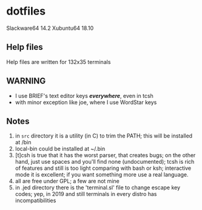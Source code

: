 # dotfiles

Slackware64 14.2
Xubuntu64 18.10

## Help files
Help files are written for 132x35 terminals

## WARNING

* I use BRIEF's text editor keys ***everywhere***, even in tcsh
* with minor exception like joe, where I use WordStar keys

## Notes
1. in `src` directory it is a utility (in C) to trim the PATH;
	this will be installed at /bin
2. local-bin could be installed at ~/.bin
3. [t]csh is true that it has the worst parser, that creates bugs;
	on the other hand, just use spaces and you'll find none (undocumented);
	tcsh is rich of features and still is too light comparing with bash or ksh;
	interactive mode it is excellent; if you want something more use a real language.
4. all are free under GPL; a few are not mine
5. in .jed directory there is the 'terminal.sl' file to change escape key codes;
	yep, in 2019 and still terminals in every distro has incompatibilities
